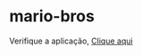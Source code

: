 # mario-bros

Verifique a aplicação, <a href="https://antoniolmcandido.github.io/mario-bros/">Clique aqui</a>

